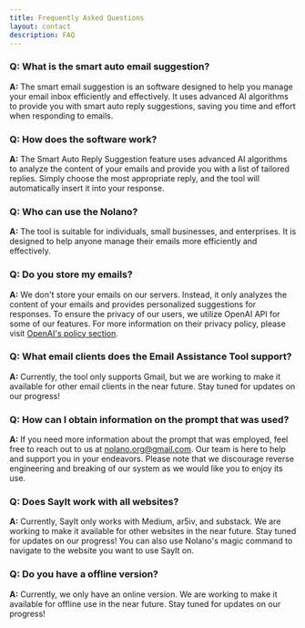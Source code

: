 ```yaml
---
title: Frequently Asked Questions
layout: contact
description: FAQ
---
```


### Q: What is the smart auto email suggestion?
**A:** The smart email suggestion is an software designed to help you manage your email inbox efficiently and effectively. It uses advanced AI algorithms to provide you with smart auto reply suggestions, saving you time and effort when responding to emails.

### Q: How does the software work?
**A:** The Smart Auto Reply Suggestion feature uses advanced AI algorithms to analyze the content of your emails and provide you with a list of tailored replies. Simply choose the most appropriate reply, and the tool will automatically insert it into your response.

### Q: Who can use the Nolano?
**A:** The tool is suitable for individuals, small businesses, and enterprises. It is designed to help anyone manage their emails more efficiently and effectively.

### Q: Do you store my emails?
**A:** We don't store your emails on our servers. Instead, it only analyzes the content of your emails and provides personalized suggestions for responses. To ensure the privacy of our users, we utilize OpenAI API for some of our features. For more information on their privacy policy, please visit [OpenAI's policy section](https://openai.com/privacy/).

### Q: What email clients does the Email Assistance Tool support?
**A:** Currently, the tool only supports Gmail, but we are working to make it available for other email clients in the near future. Stay tuned for updates on our progress!

### Q: How can I obtain information on the prompt that was used?
**A:** If you need more information about the prompt that was employed, feel free to reach out to us at nolano.org@gmail.com. Our team is here to help and support you in your endeavors. Please note that we discourage reverse engineering and breaking of our system as we would like you to enjoy its use.

### Q: Does SayIt work with all websites?
**A:** Currently, SayIt only works with Medium, ar5iv, and substack. We are working to make it available for other websites in the near future. Stay tuned for updates on our progress! You can also use Nolano's magic command to navigate to the website you want to use SayIt on.

### Q: Do you have a offline version?
**A:** Currently, we only have an online version. We are working to make it available for offline use in the near future. Stay tuned for updates on our progress!

